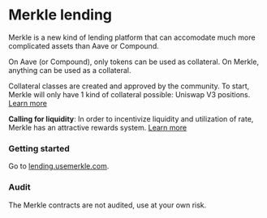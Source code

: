 # Merkle lending

Merkle is a new kind of lending platform that can accomodate much more complicated assets than Aave or Compound.

On Aave (or Compound), only tokens can be used as collateral. On Merkle, anything can be used as a collateral.

Collateral classes are created and approved by the community. To start, Merkle will only have 1 kind of collateral possible: Uniswap V3 positions. [Learn more](https://docs.usemerkle.com/liquidity-providers)

**Calling for liquidity**: In order to incentivize liquidity and utilization of rate, Merkle has an attractive rewards system. [Learn more](https://docs.usemerkle.com/tokenomics/issuance)

### Getting started 

Go to [lending.usemerkle.com](https://lending.usemerkle.com).

### Audit

The Merkle contracts are not audited, use at your own risk.
